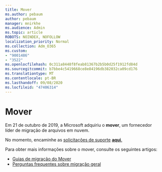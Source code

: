 ```yaml
---
title: Mover
ms.author: pebaum
author: pebaum
manager: mnirkhe
ms.audience: Admin
ms.topic: article
ROBOTS: NOINDEX, NOFOLLOW
localization_priority: Normal
ms.collection: Adm_O365
ms.custom:
- "9001486"
- "3522"
ms.openlocfilehash: 0c311a8448f8feab81367b2b5b0d25f1912fd84d
ms.sourcegitcommit: b7bbe4c5419668ce8e84196db382032ca09cd176
ms.translationtype: MT
ms.contentlocale: pt-BR
ms.lasthandoff: 09/08/2020
ms.locfileid: "47406314"
---
```

# <a name="mover"></a>Mover

Em 21 de outubro de 2019, a Microsoft adquiriu o  **mover**, um fornecedor líder de migração de arquivos em nuvem.

No momento, encaminhe as [solicitações de suporte](https://support.microsoft.com/supportforbusiness/productselection?sapId=c3fa6eba-e1f0-0715-4519-94a9740c5f2c) [ **aqui**.](https://support.microsoft.com/supportforbusiness/productselection?sapId=c3fa6eba-e1f0-0715-4519-94a9740c5f2c)  

Para obter mais informações sobre o mover, consulte os seguintes artigos:

- [Guias de migração do Mover](https://mover.io/guides/)
- [Perguntas frequentes sobre migração geral](https://mover.io/guides/general/)